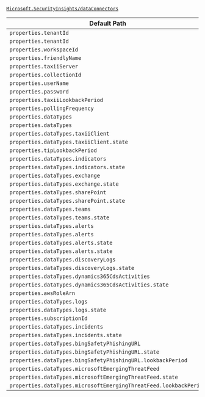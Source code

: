 [`Microsoft.SecurityInsights/dataConnectors`](https://docs.microsoft.com/en-us/azure/templates/microsoft.securityinsights/dataconnectors)

| Default Path | Alias |
|---|---|
| `properties.tenantId` | `Microsoft.SecurityInsights/dataConnectors/ThreatIntelligenceTaxii.tenantId` |
| `properties.tenantId` | `Microsoft.SecurityInsights/dataConnectors/ThreatIntelligence.tenantId` |
| `properties.workspaceId` | `Microsoft.SecurityInsights/dataConnectors/ThreatIntelligenceTaxii.workspaceId` |
| `properties.friendlyName` | `Microsoft.SecurityInsights/dataConnectors/ThreatIntelligenceTaxii.friendlyName` |
| `properties.taxiiServer` | `Microsoft.SecurityInsights/dataConnectors/ThreatIntelligenceTaxii.taxiiServer` |
| `properties.collectionId` | `Microsoft.SecurityInsights/dataConnectors/ThreatIntelligenceTaxii.collectionId` |
| `properties.userName` | `Microsoft.SecurityInsights/dataConnectors/ThreatIntelligenceTaxii.userName` |
| `properties.password` | `Microsoft.SecurityInsights/dataConnectors/ThreatIntelligenceTaxii.password` |
| `properties.taxiiLookbackPeriod` | `Microsoft.SecurityInsights/dataConnectors/ThreatIntelligenceTaxii.taxiiLookbackPeriod` |
| `properties.pollingFrequency` | `Microsoft.SecurityInsights/dataConnectors/ThreatIntelligenceTaxii.pollingFrequency` |
| `properties.dataTypes` | `Microsoft.SecurityInsights/dataConnectors/ThreatIntelligenceTaxii.dataTypes` |
| `properties.dataTypes` | `Microsoft.SecurityInsights/dataConnectors/ThreatIntelligence.dataTypes` |
| `properties.dataTypes.taxiiClient` | `Microsoft.SecurityInsights/dataConnectors/ThreatIntelligenceTaxii.dataTypes.taxiiClient` |
| `properties.dataTypes.taxiiClient.state` | `Microsoft.SecurityInsights/dataConnectors/ThreatIntelligenceTaxii.dataTypes.taxiiClient.state` |
| `properties.tipLookbackPeriod` | `Microsoft.SecurityInsights/dataConnectors/ThreatIntelligence.tipLookbackPeriod` |
| `properties.dataTypes.indicators` | `Microsoft.SecurityInsights/dataConnectors/ThreatIntelligence.dataTypes.indicators` |
| `properties.dataTypes.indicators.state` | `Microsoft.SecurityInsights/dataConnectors/ThreatIntelligence.dataTypes.indicators.state` |
| `properties.dataTypes.exchange` | `Microsoft.SecurityInsights/dataConnectors/Office365.dataTypes.exchange` |
| `properties.dataTypes.exchange.state` | `Microsoft.SecurityInsights/dataConnectors/Office365.dataTypes.exchange.state` |
| `properties.dataTypes.sharePoint` | `Microsoft.SecurityInsights/dataConnectors/Office365.dataTypes.sharePoint` |
| `properties.dataTypes.sharePoint.state` | `Microsoft.SecurityInsights/dataConnectors/Office365.dataTypes.sharePoint.state` |
| `properties.dataTypes.teams` | `Microsoft.SecurityInsights/dataConnectors/Office365.dataTypes.teams` |
| `properties.dataTypes.teams.state` | `Microsoft.SecurityInsights/dataConnectors/Office365.dataTypes.teams.state` |
| `properties.dataTypes.alerts` | `Microsoft.SecurityInsights/dataConnectors/OfficeATP.dataTypes.alerts` |
| `properties.dataTypes.alerts` | `Microsoft.SecurityInsights/dataConnectors/MicrosoftDefenderAdvancedThreatProtection.dataTypes.alerts` |
| `properties.dataTypes.alerts.state` | `Microsoft.SecurityInsights/dataConnectors/OfficeATP.dataTypes.alerts.state` |
| `properties.dataTypes.alerts.state` | `Microsoft.SecurityInsights/dataConnectors/MicrosoftDefenderAdvancedThreatProtection.dataTypes.alerts.state` |
| `properties.dataTypes.discoveryLogs` | `Microsoft.SecurityInsights/dataConnectors/MicrosoftCloudAppSecurity.dataTypes.discoveryLogs` |
| `properties.dataTypes.discoveryLogs.state` | `Microsoft.SecurityInsights/dataConnectors/MicrosoftCloudAppSecurity.dataTypes.discoveryLogs.state` |
| `properties.dataTypes.dynamics365CdsActivities` | `Microsoft.SecurityInsights/dataConnectors/Dynamics365.dataTypes.dynamics365CdsActivities` |
| `properties.dataTypes.dynamics365CdsActivities.state` | `Microsoft.SecurityInsights/dataConnectors/Dynamics365.dataTypes.dynamics365CdsActivities.state` |
| `properties.awsRoleArn` | `Microsoft.SecurityInsights/dataConnectors/AmazonWebServicesCloudTrail.awsRoleArn` |
| `properties.dataTypes.logs` | `Microsoft.SecurityInsights/dataConnectors/AmazonWebServicesCloudTrail.dataTypes.logs` |
| `properties.dataTypes.logs.state` | `Microsoft.SecurityInsights/dataConnectors/AmazonWebServicesCloudTrail.dataTypes.logs.state` |
| `properties.subscriptionId` | `Microsoft.SecurityInsights/dataConnectors/AzureSecurityCenter.subscriptionId` |
| `properties.dataTypes.incidents` | `Microsoft.SecurityInsights/dataConnectors/MicrosoftThreatProtection.dataTypes.incidents` |
| `properties.dataTypes.incidents.state` | `Microsoft.SecurityInsights/dataConnectors/MicrosoftThreatProtection.dataTypes.incidents.state` |
| `properties.dataTypes.bingSafetyPhishingURL` | `Microsoft.SecurityInsights/dataConnectors/MicrosoftThreatIntelligence.dataTypes.bingSafetyPhishingURL` |
| `properties.dataTypes.bingSafetyPhishingURL.state` | `Microsoft.SecurityInsights/dataConnectors/MicrosoftThreatIntelligence.dataTypes.bingSafetyPhishingURL.state` |
| `properties.dataTypes.bingSafetyPhishingURL.lookbackPeriod` | `Microsoft.SecurityInsights/dataConnectors/MicrosoftThreatIntelligence.dataTypes.bingSafetyPhishingURL.lookbackPeriod` |
| `properties.dataTypes.microsoftEmergingThreatFeed` | `Microsoft.SecurityInsights/dataConnectors/MicrosoftThreatIntelligence.dataTypes.microsoftEmergingThreatFeed` |
| `properties.dataTypes.microsoftEmergingThreatFeed.state` | `Microsoft.SecurityInsights/dataConnectors/MicrosoftThreatIntelligence.dataTypes.microsoftEmergingThreatFeed.state` |
| `properties.dataTypes.microsoftEmergingThreatFeed.lookbackPeriod` | `Microsoft.SecurityInsights/dataConnectors/MicrosoftThreatIntelligence.dataTypes.microsoftEmergingThreatFeed.lookbackPeriod` |

